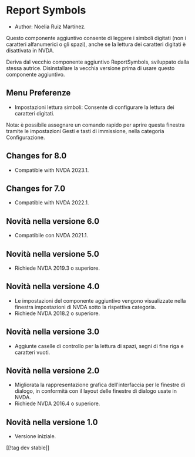 # Report Symbols #

*	Author: Noelia Ruiz Martínez.

Questo componente aggiuntivo consente di leggere i simboli digitati (non i
caratteri alfanumerici o gli spazi), anche se la lettura dei caratteri
digitati è disattivata in NVDA.

Deriva dal vecchio componente aggiuntivo  ReportSymbols, sviluppato dalla
stessa autrice. Disinstallare la vecchia versione prima di usare questo
componente aggiuntivo.

## Menu Preferenze ##
*	Impostazioni lettura simboli: Consente di configurare la lettura dei
  caratteri digitati.

Nota: è possibile assegnare un comando rapido per aprire questa finestra
tramite le impostazioni Gesti e tasti di immissione, nella categoria
Configurazione.

## Changes for 8.0
* Compatible with NVDA 2023.1.

## Changes for 7.0
* Compatible with NVDA 2022.1.

## Novità nella versione 6.0
* Compatibile con NVDA 2021.1.

## Novità nella versione 5.0 ##
*	Richiede NVDA 2019.3 o superiore.

## Novità nella versione 4.0 ##
* Le impostazioni del componente aggiuntivo vengono visualizzate nella
  finestra impostazioni di NVDA sotto la rispettiva categoria.
* Richiede NVDA 2018.2 o superiore.

## Novità nella versione 3.0 ##
* Aggiunte caselle di controllo per la lettura di spazi, segni di fine riga
  e caratteri vuoti.

## Novità nella versione 2.0 ##
*	Migliorata la rappresentazione grafica dell'interfaccia per le finestre di
  dialogo, in conformità con il layout delle finestre di dialogo usate in
  NVDA.
*	Richiede NVDA 2016.4 o superiore.

## Novità nella versione 1.0 ##
*	Versione iniziale.

[[!tag dev stable]]
